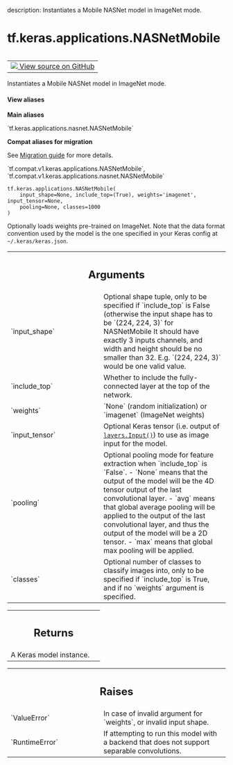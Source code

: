 description: Instantiates a Mobile NASNet model in ImageNet mode.

<div itemscope itemtype="http://developers.google.com/ReferenceObject">
<meta itemprop="name" content="tf.keras.applications.NASNetMobile" />
<meta itemprop="path" content="Stable" />
</div>

# tf.keras.applications.NASNetMobile

<!-- Insert buttons and diff -->

<table class="tfo-notebook-buttons tfo-api nocontent" align="left">
<td>
  <a target="_blank" href="https://github.com/tensorflow/tensorflow/blob/r2.2/tensorflow/python/keras/applications/nasnet.py#L321-L386">
    <img src="https://www.tensorflow.org/images/GitHub-Mark-32px.png" />
    View source on GitHub
  </a>
</td>
</table>



Instantiates a Mobile NASNet model in ImageNet mode.

<section class="expandable">
  <h4 class="showalways">View aliases</h4>
  <p>
<b>Main aliases</b>
<p>`tf.keras.applications.nasnet.NASNetMobile`</p>

<b>Compat aliases for migration</b>
<p>See
<a href="https://www.tensorflow.org/guide/migrate">Migration guide</a> for
more details.</p>
<p>`tf.compat.v1.keras.applications.NASNetMobile`, `tf.compat.v1.keras.applications.nasnet.NASNetMobile`</p>
</p>
</section>

<pre class="devsite-click-to-copy prettyprint lang-py tfo-signature-link">
<code>tf.keras.applications.NASNetMobile(
    input_shape=None, include_top=(True), weights='imagenet', input_tensor=None,
    pooling=None, classes=1000
)
</code></pre>



<!-- Placeholder for "Used in" -->

Optionally loads weights pre-trained on ImageNet.
Note that the data format convention used by the model is
the one specified in your Keras config at `~/.keras/keras.json`.

<!-- Tabular view -->
 <table class="responsive fixed orange">
<colgroup><col width="214px"><col></colgroup>
<tr><th colspan="2"><h2 class="add-link">Arguments</h2></th></tr>

<tr>
<td>
`input_shape`
</td>
<td>
Optional shape tuple, only to be specified
if `include_top` is False (otherwise the input shape
has to be `(224, 224, 3)` for NASNetMobile
It should have exactly 3 inputs channels,
and width and height should be no smaller than 32.
E.g. `(224, 224, 3)` would be one valid value.
</td>
</tr><tr>
<td>
`include_top`
</td>
<td>
Whether to include the fully-connected
layer at the top of the network.
</td>
</tr><tr>
<td>
`weights`
</td>
<td>
`None` (random initialization) or
`imagenet` (ImageNet weights)
</td>
</tr><tr>
<td>
`input_tensor`
</td>
<td>
Optional Keras tensor (i.e. output of
<a href="../../../tf/keras/Input.md"><code>layers.Input()</code></a>)
to use as image input for the model.
</td>
</tr><tr>
<td>
`pooling`
</td>
<td>
Optional pooling mode for feature extraction
when `include_top` is `False`.
- `None` means that the output of the model
will be the 4D tensor output of the
last convolutional layer.
- `avg` means that global average pooling
will be applied to the output of the
last convolutional layer, and thus
the output of the model will be a
2D tensor.
- `max` means that global max pooling will
be applied.
</td>
</tr><tr>
<td>
`classes`
</td>
<td>
Optional number of classes to classify images
into, only to be specified if `include_top` is True, and
if no `weights` argument is specified.
</td>
</tr>
</table>



<!-- Tabular view -->
 <table class="responsive fixed orange">
<colgroup><col width="214px"><col></colgroup>
<tr><th colspan="2"><h2 class="add-link">Returns</h2></th></tr>
<tr class="alt">
<td colspan="2">
A Keras model instance.
</td>
</tr>

</table>



<!-- Tabular view -->
 <table class="responsive fixed orange">
<colgroup><col width="214px"><col></colgroup>
<tr><th colspan="2"><h2 class="add-link">Raises</h2></th></tr>

<tr>
<td>
`ValueError`
</td>
<td>
In case of invalid argument for `weights`,
or invalid input shape.
</td>
</tr><tr>
<td>
`RuntimeError`
</td>
<td>
If attempting to run this model with a
backend that does not support separable convolutions.
</td>
</tr>
</table>

